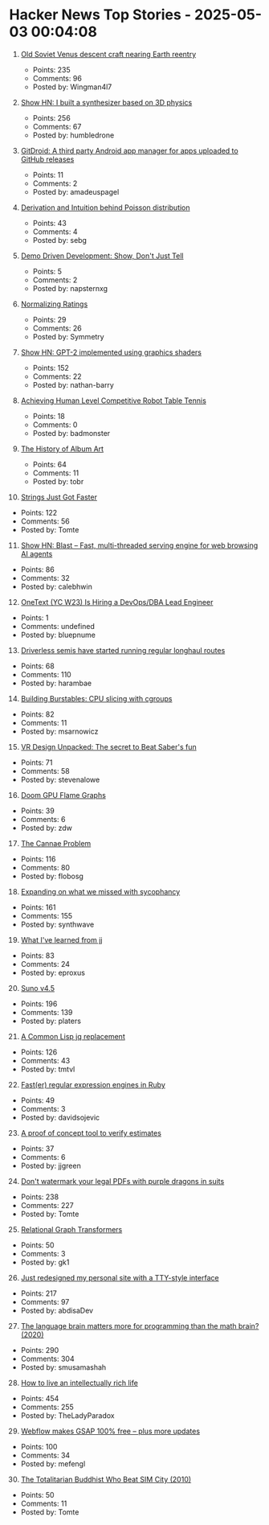 # Hacker News Top Stories - 2025-05-03 00:04:08

1. [Old Soviet Venus descent craft nearing Earth reentry](https://www.leonarddavid.com/old-soviet-venus-descent-craft-nearing-earth-reentry/)
   - Points: 235
   - Comments: 96
   - Posted by: Wingman4l7

2. [Show HN: I built a synthesizer based on 3D physics](https://anukari.com)
   - Points: 256
   - Comments: 67
   - Posted by: humbledrone

3. [GitDroid: A third party Android app manager for apps uploaded to GitHub releases](https://github.com/TechnicJelle/GitDroid)
   - Points: 11
   - Comments: 2
   - Posted by: amadeuspagel

4. [Derivation and Intuition behind Poisson distribution](https://antaripasaha.notion.site/Derivation-and-Intuition-behind-Poisson-distribution-1255314a56398062bf9dd9049fb1c396)
   - Points: 43
   - Comments: 4
   - Posted by: sebg

5. [Demo Driven Development: Show, Don't Just Tell](https://shubhanshu.com/blog/demo-driven-development.html#demo-driven-development)
   - Points: 5
   - Comments: 2
   - Posted by: napsternxg

6. [Normalizing Ratings](http://hopefullyintersting.blogspot.com/2025/05/normalizing-ratings.html)
   - Points: 29
   - Comments: 26
   - Posted by: Symmetry

7. [Show HN: GPT-2 implemented using graphics shaders](https://github.com/nathan-barry/gpt2-webgl)
   - Points: 152
   - Comments: 22
   - Posted by: nathan-barry

8. [Achieving Human Level Competitive Robot Table Tennis](https://sites.google.com/view/competitive-robot-table-tennis/home?pli=1)
   - Points: 18
   - Comments: 0
   - Posted by: badmonster

9. [The History of Album Art](https://matthewstrom.com/writing/album-art/)
   - Points: 64
   - Comments: 11
   - Posted by: tobr

10. [Strings Just Got Faster](https://inside.java/2025/05/01/strings-just-got-faster/)
   - Points: 122
   - Comments: 56
   - Posted by: Tomte

11. [Show HN: Blast – Fast, multi-threaded serving engine for web browsing AI agents](https://github.com/stanford-mast/blast)
   - Points: 86
   - Comments: 32
   - Posted by: calebhwin

12. [OneText (YC W23) Is Hiring a DevOps/DBA Lead Engineer](undefined)
   - Points: 1
   - Comments: undefined
   - Posted by: bluepnume

13. [Driverless semis have started running regular longhaul routes](https://www.cnn.com/2025/05/01/business/first-driverless-semis-started-regular-routes)
   - Points: 68
   - Comments: 110
   - Posted by: harambae

14. [Building Burstables: CPU slicing with cgroups](https://www.ubicloud.com/blog/building-burstables-cpu-slicing-with-cgroups)
   - Points: 82
   - Comments: 11
   - Posted by: msarnowicz

15. [VR Design Unpacked: The secret to Beat Saber's fun](https://www.roadtovr.com/beat-saber-instructed-motion-until-you-fall-inside-xr-design/)
   - Points: 71
   - Comments: 58
   - Posted by: stevenalowe

16. [Doom GPU Flame Graphs](https://www.brendangregg.com/blog/2025-05-01/doom-gpu-flame-graphs.html)
   - Points: 39
   - Comments: 6
   - Posted by: zdw

17. [The Cannae Problem](https://www.joanwestenberg.com/the-cannae-problem/)
   - Points: 116
   - Comments: 80
   - Posted by: flobosg

18. [Expanding on what we missed with sycophancy](https://openai.com/index/expanding-on-sycophancy/)
   - Points: 161
   - Comments: 155
   - Posted by: synthwave

19. [What I've learned from jj](https://zerowidth.com/2025/what-ive-learned-from-jj/)
   - Points: 83
   - Comments: 24
   - Posted by: eproxus

20. [Suno v4.5](https://suno.com/explore/)
   - Points: 196
   - Comments: 139
   - Posted by: platers

21. [A Common Lisp jq replacement](https://world-playground-deceit.net/blog/2025/03/a-common-lisp-jq-replacement.html)
   - Points: 126
   - Comments: 43
   - Posted by: tmtvl

22. [Fast(er) regular expression engines in Ruby](https://serpapi.com/blog/faster-regular-expression-engines-in-ruby/)
   - Points: 49
   - Comments: 3
   - Posted by: davidsojevic

23. [A proof of concept tool to verify estimates](https://terrytao.wordpress.com/2025/05/01/a-proof-of-concept-tool-to-verify-estimates/)
   - Points: 37
   - Comments: 6
   - Posted by: jjgreen

24. [Don't watermark your legal PDFs with purple dragons in suits](https://arstechnica.com/tech-policy/2025/05/dont-watermark-your-legal-pdfs-with-purple-dragons-in-suits/)
   - Points: 238
   - Comments: 227
   - Posted by: Tomte

25. [Relational Graph Transformers](https://kumo.ai/research/relational-graph-transformers/)
   - Points: 50
   - Comments: 3
   - Posted by: gk1

26. [Just redesigned my personal site with a TTY-style interface](https://www.abdisa.me/)
   - Points: 217
   - Comments: 97
   - Posted by: abdisaDev

27. [The language brain matters more for programming than the math brain? (2020)](https://massivesci.com/articles/programming-math-language-python-women-in-science/)
   - Points: 290
   - Comments: 304
   - Posted by: smusamashah

28. [How to live an intellectually rich life](https://utsavmamoria.substack.com/p/how-to-live-an-intellectually-rich)
   - Points: 454
   - Comments: 255
   - Posted by: TheLadyParadox

29. [Webflow makes GSAP 100% free – plus more updates](https://webflow.com/blog/gsap-becomes-free)
   - Points: 100
   - Comments: 34
   - Posted by: mefengl

30. [The Totalitarian Buddhist Who Beat SIM City (2010)](https://web.archive.org/web/20211117094441/https://www.vice.com/en/article/4w4kg3/the-totalitarian-buddhist-who-beat-sim-city)
   - Points: 50
   - Comments: 11
   - Posted by: Tomte

